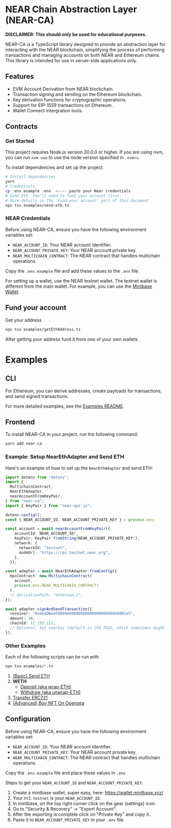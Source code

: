# NEAR Chain Abstraction Layer (NEAR-CA)

**DISCLAIMER: This should only be used for educational purposes.**

NEAR-CA is a TypeScript library designed to provide an abstraction layer for interacting with the NEAR blockchain, simplifying the process of performing transactions and managing accounts on both NEAR and Ethereum chains. This library is intended for use in server-side applications only.

## Features

- EVM Account Derivation from NEAR blockchain.
- Transaction signing and sending on the Ethereum blockchain.
- Key derivation functions for cryptographic operations.
- Support for EIP-1559 transactions on Ethereum.
- Wallet Connect intergration tools.

## Contracts

### Get Started

This project requires Node.js version 20.0.0 or higher.
If you are using nvm, you can run `nvm use` to use the node version specified in `.nvmrc`.

To install dependencies and set up the project:

```sh
# Install dependencies
yarn
# Credentials
cp .env.example .env  <---- paste your Near credentials
# Send Eth. You'll need to fund your account first.
# More details in the 'Fund your account' part of this document
npx tsx examples/send-eth.ts
```

### NEAR Credentials

Before using NEAR-CA, ensure you have the following environment variables set:

- `NEAR_ACCOUNT_ID`: Your NEAR account identifier.
- `NEAR_ACCOUNT_PRIVATE_KEY`: Your NEAR account private key.
- `NEAR_MULTICHAIN_CONTRACT`: The NEAR contract that handles multichain operations.

Copy the `.env.example` file and add these values to the `.env` file.

For setting up a wallet, use the NEAR testnet wallet.
The testnet wallet is different from the main wallet.
For example, you can use the [Mintbase Wallet](https://testnet.wallet.mintbase.xyz/).

## Fund your account

Get your address

```sh
npx tsx examples/getEthAddress.ts
```

After getting your address fund it from one of your own wallets.

# Examples

## CLI

For Ethereum, you can derive addresses, create payloads for transactions, and send signed transactions.

For more detailed examples, see the [Examples README](./examples/README.md).

## Frontend

To install NEAR-CA in your project, run the following command:

```bash
yarn add near-ca
```

### Example: Setup NearEthAdapter and Send ETH

Here's an example of how to set up the `NearEthAdapter` and send ETH:

```typescript
import dotenv from "dotenv";
import {
  MultichainContract,
  NearEthAdapter,
  nearAccountFromKeyPair,
} from "near-ca";
import { KeyPair } from "near-api-js";

dotenv.config();
const { NEAR_ACCOUNT_ID, NEAR_ACCOUNT_PRIVATE_KEY } = process.env;

const account = await nearAccountFromKeyPair({
    accountId: NEAR_ACCOUNT_ID!,
    keyPair: KeyPair.fromString(NEAR_ACCOUNT_PRIVATE_KEY!),
    network: {
      networkId: "testnet",
      nodeUrl: "https://rpc.testnet.near.org",
    },
  });

const adapter = await NearEthAdapter.fromConfig({
  mpcContract: new MultichainContract(
    account,
    process.env.NEAR_MULTICHAIN_CONTRACT!
  ),
  // derivationPath: "ethereum,1",
});

await adapter.signAndSendTransaction({
  receiver: "0xdeADBeeF0000000000000000000000000b00B1e5",
  amount: 1n,
  chainId: 11_155_111,
  // Optional: Set nearGas (default is 250 TGAS, which sometimes might not be sufficient)
});
```

### Other Examples

Each of the following scripts can be run with

```bash
npx tsx examples/*.ts
```

1. [(Basic) Send ETH](./examples/send-eth.ts)
2. **WETH**
   - [Deposit (aka wrap-ETH)](./examples/weth/wrap.ts)
   - [Withdraw (aka unwrap-ETH)](./examples/weth/wrap.ts)
3. [Transfer ERC721](./examples/nft/erc721/transfer.ts)
4. [(Advanced) Buy NFT On Opensea](./examples/opensea.ts)

## Configuration

Before using NEAR-CA, ensure you have the following environment variables set:

- `NEAR_ACCOUNT_ID`: Your NEAR account identifier.
- `NEAR_ACCOUNT_PRIVATE_KEY`: Your NEAR account private key.
- `NEAR_MULTICHAIN_CONTRACT`: The NEAR contract that handles multichain operations.

Copy the `.env.example` file and place these values in `.env`


Steps to get your `NEAR_ACCOUNT_ID` and `NEAR_ACCOUNT_PRIVATE_KEY`:

1. Create a mintbase wallet, super easy, here: https://wallet.mintbase.xyz/
2. Your `XYZ.testnet` is your `NEAR_ACCOUNT_ID`.
3. In mintbase, on the top right corner click on the gear (settings) icon.
4. Go to "Security & Recovery" -> "Export Account".
5. After the exporting is complete click on "Private Key" and copy it.
6. Paste it to `NEAR_ACCOUNT_PRIVATE_KEY` in your `.env` file.
